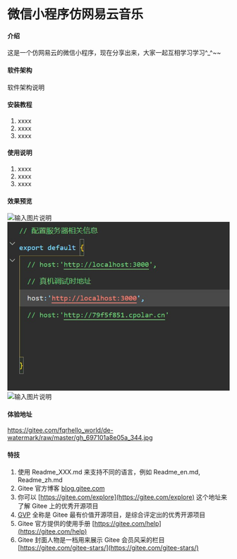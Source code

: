 # 微信小程序仿网易云音乐

#### 介绍
这是一个仿网易云的微信小程序，现在分享出来，大家一起互相学习学习^_^~~

#### 软件架构
软件架构说明


#### 安装教程

1.  xxxx
2.  xxxx
3.  xxxx

#### 使用说明

1.  xxxx
2.  xxxx
3.  xxxx

#### 效果预览
![输入图片说明](https://foruda.gitee.com/images/1675183592585730311/1ba5565a_10746571.png "屏幕截图 2022-09-20 184206.png")
![输入图片说明](images/host.jpg)
![输入图片说明](https://gitee.com/fqrhello_world/de-watermark/raw/master/gh_697101a8e05a_344.jpg)


#### 体验地址
https://gitee.com/fqrhello_world/de-watermark/raw/master/gh_697101a8e05a_344.jpg


#### 特技

1.  使用 Readme\_XXX.md 来支持不同的语言，例如 Readme\_en.md, Readme\_zh.md
2.  Gitee 官方博客 [blog.gitee.com](https://blog.gitee.com)
3.  你可以 [https://gitee.com/explore](https://gitee.com/explore) 这个地址来了解 Gitee 上的优秀开源项目
4.  [GVP](https://gitee.com/gvp) 全称是 Gitee 最有价值开源项目，是综合评定出的优秀开源项目
5.  Gitee 官方提供的使用手册 [https://gitee.com/help](https://gitee.com/help)
6.  Gitee 封面人物是一档用来展示 Gitee 会员风采的栏目 [https://gitee.com/gitee-stars/](https://gitee.com/gitee-stars/)
